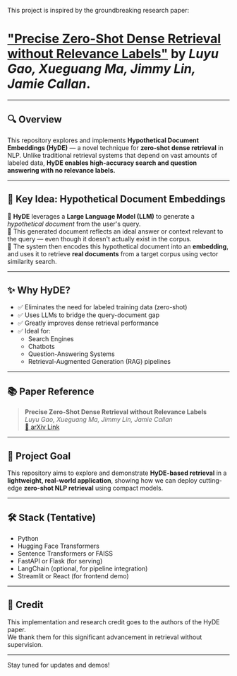 This project is inspired by the groundbreaking research paper:  
# **["Precise Zero-Shot Dense Retrieval without Relevance Labels"](https://arxiv.org/abs/2212.10496)** by *Luyu Gao, Xueguang Ma, Jimmy Lin, Jamie Callan*.

---

## 🔍 Overview

This repository explores and implements **Hypothetical Document Embeddings (HyDE)** — a novel technique for **zero-shot dense retrieval** in NLP. Unlike traditional retrieval systems that depend on vast amounts of labeled data, **HyDE enables high-accuracy search and question answering with no relevance labels.**

---

## 🚀 Key Idea: Hypothetical Document Embeddings

🔹 **HyDE** leverages a **Large Language Model (LLM)** to generate a *hypothetical document* from the user's query.  
🔹 This generated document reflects an ideal answer or context relevant to the query — even though it doesn't actually exist in the corpus.  
🔹 The system then encodes this hypothetical document into an **embedding**, and uses it to retrieve **real documents** from a target corpus using vector similarity search.

---

## ✨ Why HyDE?

- ✅ Eliminates the need for labeled training data (zero-shot)
- ✅ Uses LLMs to bridge the query-document gap
- ✅ Greatly improves dense retrieval performance
- ✅ Ideal for:
  - Search Engines
  - Chatbots
  - Question-Answering Systems
  - Retrieval-Augmented Generation (RAG) pipelines

---

## 📚 Paper Reference

> **Precise Zero-Shot Dense Retrieval without Relevance Labels**  
> *Luyu Gao, Xueguang Ma, Jimmy Lin, Jamie Callan*  
> [🔗 arXiv Link](https://arxiv.org/abs/2212.10496)

---

## 🧪 Project Goal

This repository aims to explore and demonstrate **HyDE-based retrieval** in a **lightweight, real-world application**, showing how we can deploy cutting-edge **zero-shot NLP retrieval** using compact models.

---

## 🛠️ Stack (Tentative)

- Python
- Hugging Face Transformers
- Sentence Transformers or FAISS
- FastAPI or Flask (for serving)
- LangChain (optional, for pipeline integration)
- Streamlit or React (for frontend demo)

---

## 📝 Credit

This implementation and research credit goes to the authors of the HyDE paper.  
We thank them for this significant advancement in retrieval without supervision.

---

Stay tuned for updates and demos!
